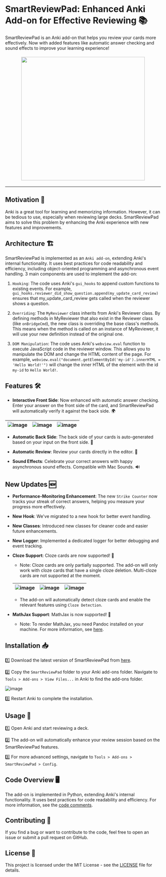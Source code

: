 # SmartReviewPad: Enhanced Anki Add-on for Effective Reviewing 📚

SmartReviewPad is an Anki add-on that helps you review your cards more effectively. Now with added features like automatic answer checking and sound effects to improve your learning experience!

<div align="center" style="margin: 20px">
   <img src="https://github.com/Dor-sketch/Anki-SmartReviewPad/assets/138825033/25f219e9-173e-4ff1-96c3-cc756b1472a0" width="400" height="400" /></img>
</div>

---

## Motivation 🤔

Anki is a great tool for learning and memorizing information. However, it can be tedious to use, especially when reviewing large decks. SmartReviewPad aims to solve this problem by enhancing the Anki experience with new features and improvements.

## Architecture 🏗️

SmartReviewPad is implemented as an `Anki add-on`, extending Anki's internal functionality. It uses best practices for code readability and efficiency, including object-oriented programming and asynchronous event handling. 3 main components are used to implement the add-on:

1. `Hooking`: The code uses Anki's `gui_hooks` to append custom functions to existing events. For example, `gui_hooks.reviewer_did_show_question.append(my_update_card_review)` ensures that my_update_card_review gets called when the reviewer shows a question.

2. `Overriding`: The `MyReviewer` class inherits from Anki's Reviewer class. By defining methods in MyReviewer that also exist in the Reviewer class (like `onBridgeCmd`), the new class is overriding the base class's methods. This means when the method is called on an instance of MyReviewer, it will use your new definition instead of the original one.

3. `DOM Manipulation`: The code uses Anki's `webview.eval` function to execute JavaScript code in the reviewer window. This allows you to manipulate the DOM and change the HTML content of the page. For example, `webview.eval("document.getElementById('my-id').innerHTML = 'Hello World!'")` will change the inner HTML of the element with the id `my-id` to `Hello World!`.

## Features 🛠️

- **Interactive Front Side**: Now enhanced with automatic answer checking. Enter your answer on the front side of the card, and SmartReviewPad will automatically verify it against the back side. 🌍

| ![image](https://github.com/Dor-sketch/Anki-SmartReviewPad/assets/138825033/e775066a-22f8-4f25-a4b5-be3ff89bcb14) | ![image](https://github.com/Dor-sketch/Anki-SmartReviewPad/assets/138825033/d11b51ab-da6e-40a8-8cdc-1795927b3285) | ![image](https://github.com/Dor-sketch/Anki-SmartReviewPad/assets/138825033/dcb278ad-479e-4a72-a18e-69fd03eafae4) |
| -- | -- | --|

- **Automatic Back Side**: The back side of your cards is auto-generated based on your input on the front side. 🔄

- **Automatic Review**: Review your cards directly in the editor. 🚀

- **Sound Effects**: Celebrate your correct answers with happy asynchronous sound effects. Compatible with Mac Sounds. 🔊

## New Updates 🆕

- **Performance-Monitoring Enhancement**: The new `Strike Counter` now tracks your streak of correct answers, helping you measure your progress more effectively.

- **New Hook**: We've migrated to a new hook for better event handling.

- **New Classes**: Introduced new classes for cleaner code and easier future enhancements.

- **New Logger**: Implemented a dedicated logger for better debugging and event tracking.

- **Cloze Support**: Cloze cards are now supported! 🎉
  - Note: Cloze cards are only partially supported. The add-on will only work with cloze cards that have a single cloze deletion. Multi-cloze cards are not supported at the moment.

   | ![image](https://github.com/Dor-sketch/Anki-SmartReviewPad/assets/138825033/38be4e7a-8c75-43b6-a69d-673501548fdd) | ![image](https://github.com/Dor-sketch/Anki-SmartReviewPad/assets/138825033/2d2c6469-3026-48d6-975f-f5abed396cea) | ![image](https://github.com/Dor-sketch/Anki-SmartReviewPad/assets/138825033/f10fe7d7-80e3-4413-8932-5b44ba1afd09) |
  | -- | -- | -- |

  - The add-on will automatically detect cloze cards and enable the relevant features using `Cloze Detection`.

- **MathJax Support**: MathJax is now supported! 🎉
  - Note: To render MathJax, you need Pandoc installed on your machine. For more information, see [here](https://pandoc.org/installing.html).

## Installation 📥

1️⃣ Download the latest version of SmartReviewPad from [here](https://github.com/Dor-sketch/Anki-SmartReviewPad.git).

2️⃣ Copy the `SmartReviewPad` folder to your Anki add-ons folder. Navigate to `Tools > Add-ons > View Files...` in Anki to find the add-ons folder.

  ![image](https://github.com/Dor-sketch/Anki-SmartReviewPad/assets/138825033/9f9e98b2-9b6a-4f7b-a116-a9cd599b8ce3)

3️⃣ Restart Anki to complete the installation.

## Usage 📝

1️⃣ Open Anki and start reviewing a deck.

2️⃣ The add-on will automatically enhance your review session based on the SmartReviewPad features.

3️⃣ For more advanced settings, navigate to `Tools > Add-ons > SmartReviewPad > Config`.

## Code Overview 🖥️

The add-on is implemented in Python, extending Anki's internal functionality. It uses best practices for code readability and efficiency. For more information, see the [code comments](https://github.com/Dor-sketch/Anki-SmartReviewPad/blob/main/main.py).

## Contributing 🤝

If you find a bug or want to contribute to the code, feel free to open an issue or submit a pull request on GitHub.

## License 📜

This project is licensed under the MIT License - see the [LICENSE](LICENSE) file for details.
